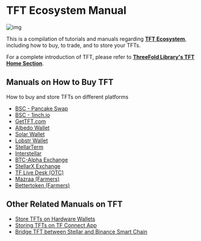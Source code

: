 # TFT Ecosystem Manual

![img](img/threefold__circular_tft3_.jpeg)

This is a compilation of tutorials and manuals regarding [__TFT Ecosystem__](tft_ecosystem), including how to buy, to trade, and to store your TFTs.

For a complete introduction of TFT, please refer to [__ThreeFold Library's TFT Home Section__](tokens_home).

## Manuals on How to Buy TFT

How to buy and store TFTs on different platforms

- [BSC - Pancake Swap](tft_binance_defi)
- [BSC - 1inch.io](tft_1inch)
- [GetTFT.com](https://gettft.com/gettft/#how-it-works)
- [Albedo Wallet](albedo)
- [Solar Wallet](solar_wallet)
- [Lobstr Wallet](lobstr_wallet)
- [StellarTerm](tft_stellarterm)
- [Interstellar](tft_interstellar)
- [BTC-Alpha Exchange](tft_btc_alpha)
- [StellarX Exchange](tft_stellarx)
- [TF Live Desk (OTC)](tft_otc)
- [Mazraa (Farmers)](tft_mazraa)
- [Bettertoken (Farmers)](tft_bettertoken)


## Other Related Manuals on TFT

- [Store TFTs on Hardware Wallets](https://forum.threefold.io/t/storing-tft-on-hardware-wallets/802)
- [Storing TFTs on TF Connect App](wiki_3bot_connect_wallet)
- [Bridge TFT between Stellar and Binance Smart Chain](tft_bsc_bridge)
